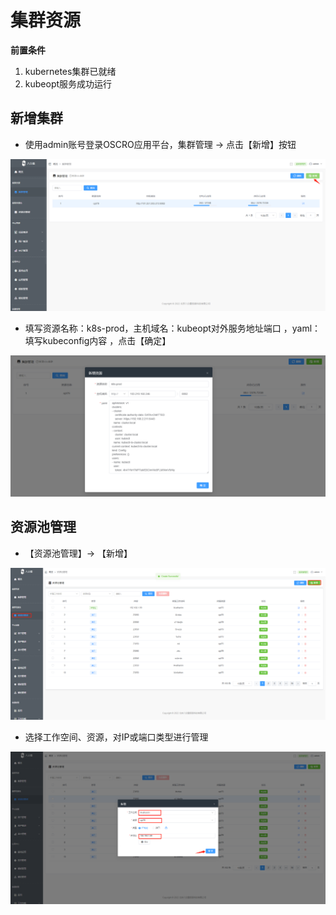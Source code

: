 # 集群资源

**前置条件**

1.  kubernetes集群已就绪
2.  kubeopt服务成功运行

## **新增集群**

- 使用admin账号登录OSCRO应用平台，集群管理 → 点击【新增】按钮

![](images\1.png)

- 填写资源名称：k8s-prod，主机域名：kubeopt对外服务地址端口 ，yaml：填写kubeconfig内容 ，点击【确定】

![](images\2.png)

## 资源池管理

- 【资源池管理】→ 【新增】

![](images\32.png)

- 选择工作空间、资源，对IP或端口类型进行管理

![](images\33.png)